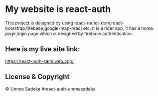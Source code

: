 # My website is react-auth

This project is designed by using react-router-dom,react-bootstrap,firebase,google-map-react etc.
It is a rider app, it has a home page,login page which is designed by firebase authentication.


## Here is my live site link:
https://react-auth-sami.web.app/

## License & Copyright
© Umme Sadeka  #react-auth-ummesadeka

